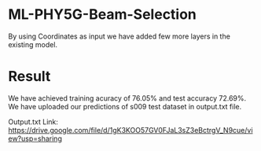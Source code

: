 # ML-PHY5G-Beam-Selection
By using Coordinates as input we have added few more layers in the existing model. 



# Result
We have achieved training acuracy of 76.05% and test accuracy 72.69%. We have uploaded our predictions of s009 test dataset in output.txt file.

Output.txt Link: https://drive.google.com/file/d/1gK3KOO57GV0FJaL3sZ3eBctrgV_N9cue/view?usp=sharing 
